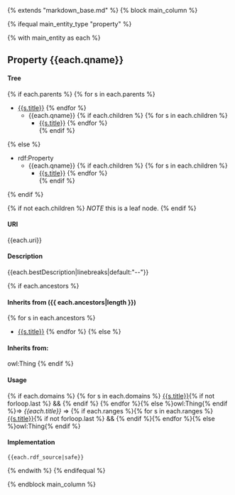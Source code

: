 {% extends "markdown_base.md" %}
{% block main_column %}


{% ifequal main_entity_type "property"  %}

{% with main_entity as each  %}

## Property {{each.qname}}


#### Tree
{% if each.parents %}
{% for s in each.parents %}
* [{{s.title}}]({{s.slug}}.md)
{% endfor %}
    * {{each.qname}}
{% if each.children  %}
{% for s in each.children %}
        * [{{s.title}}]({{s.slug}}.md)
{% endfor %}        
{% endif %}

{% else %}
* rdf:Property
    * {{each.qname}}
{% if each.children  %}
{% for s in each.children %}
        * [{{s.title}}]({{s.slug}}.md)
{% endfor %}        
{% endif %}

{% endif %}

{% if not each.children  %}
*NOTE* this is a leaf node.
{% endif %}

#### URI
{{each.uri}}

#### Description
{{each.bestDescription|linebreaks|default:"--"}}

{% if each.ancestors %}
#### Inherits from ({{ each.ancestors|length }})
{% for s in each.ancestors %}
- [{{s.title}}]({{s.slug}}.md)
{% endfor %}
{% else %}
#### Inherits from:
owl:Thing
{% endif %}


#### Usage
{% if each.domains %}
{% for s in each.domains %}
[{{s.title}}]({{s.slug}}.md){% if not forloop.last %} &amp;&amp; {% endif %}
{% endfor %}{% else %}owl:Thing{% endif %}=&gt;&nbsp;_{{each.title}}_&nbsp;=&gt;&nbsp;{% if each.ranges %}{% for s in each.ranges %}[{{s.title}}]({{s.slug}}.md){% if not forloop.last %} &amp;&amp; {% endif %}{% endfor %}{% else %}owl:Thing{% endif %}

#### Implementation
```
{{each.rdf_source|safe}}
```


{% endwith %}
{% endifequal %}




{% endblock main_column %}
